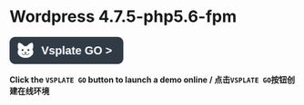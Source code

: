 # Wordpress 4.7.5-php5.6-fpm

<a href="https://www.vsplate.com/?docker-compose=https://github.com/vsplate/dcenvs/wordpress/4.7.5-php5.6-fpm"><img alt="VSPLATE GO" src="https://raw.githubusercontent.com/vsplate/images/master/vsgo_btn.png" width="200px"></a>

**Click the `VSPLATE GO` button to launch a demo online / 点击`VSPLATE GO`按钮创建在线环境**
